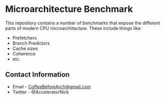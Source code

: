 # Microarchitecture Benchmark

This repository contains a number of benchmarks that expose the different parts of modern CPU microarchitecture. These include things like:

- Prefetchers
- Branch Predictors
- Cache sizes
- Coherence
- etc.

## Contact Information

- Email - CoffeeBeforeArch@gmail.com
- Twitter - @AcceleratorNick

